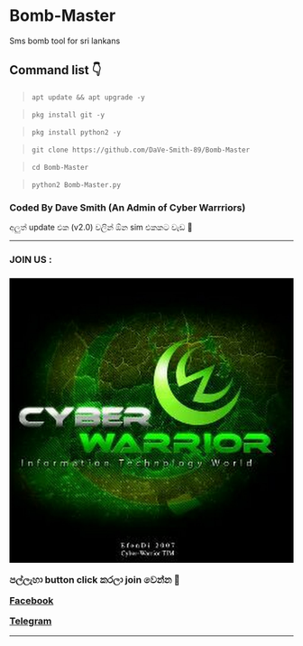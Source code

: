 # Bomb-Master

Sms bomb tool for sri lankans

## Command list 👇

>`apt update && apt upgrade -y`

>`pkg install git -y`

>`pkg install python2 -y`

>`git clone https://github.com/DaVe-Smith-89/Bomb-Master`

>`cd Bomb-Master`

>`python2 Bomb-Master.py`

### Coded By Dave Smith (An Admin of Cyber Warrriors)

අලුත් update එක (v2.0) වලින් ඕන sim එකකට වැඩ 🙂

<hr colour="Red" size="10">
<h3>JOIN US :<h3/>
<img src="400086900718_114430.jpg">

<br>


පල්ලැහා button click කරලා join වෙන්න 🖤

<a href="https://www.facebook.com/groups/424580708746052/?ref=share"> Facebook </a>

<a href="http://t.me/By_sstp"> Telegram  </a>

<hr colour="Red" size="10">


